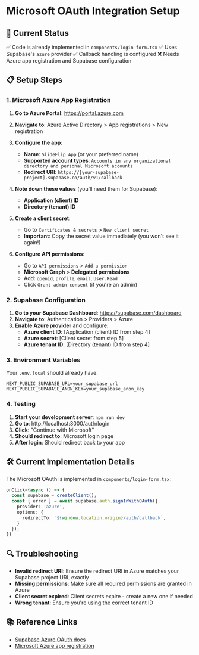 # Microsoft OAuth Integration Setup

## 🔧 Current Status
✅ Code is already implemented in `components/login-form.tsx`
✅ Uses Supabase's `azure` provider
✅ Callback handling is configured
❌ Needs Azure app registration and Supabase configuration

## 📋 Setup Steps

### 1. Microsoft Azure App Registration

1. **Go to Azure Portal**: https://portal.azure.com
2. **Navigate to**: Azure Active Directory > App registrations > New registration
3. **Configure the app**:
   - **Name**: `SlideFlip App` (or your preferred name)
   - **Supported account types**: `Accounts in any organizational directory and personal Microsoft accounts`
   - **Redirect URI**: `https://[your-supabase-project].supabase.co/auth/v1/callback`

4. **Note down these values** (you'll need them for Supabase):
   - **Application (client) ID**
   - **Directory (tenant) ID**

5. **Create a client secret**:
   - Go to `Certificates & secrets` > `New client secret`
   - **Important**: Copy the secret value immediately (you won't see it again!)

6. **Configure API permissions**:
   - Go to `API permissions` > `Add a permission`
   - **Microsoft Graph** > **Delegated permissions**
   - Add: `openid`, `profile`, `email`, `User.Read`
   - Click `Grant admin consent` (if you're an admin)

### 2. Supabase Configuration

1. **Go to your Supabase Dashboard**: https://supabase.com/dashboard
2. **Navigate to**: Authentication > Providers > Azure
3. **Enable Azure provider** and configure:
   - **Azure client ID**: [Application (client) ID from step 4]
   - **Azure secret**: [Client secret from step 5]
   - **Azure tenant ID**: [Directory (tenant) ID from step 4]

### 3. Environment Variables

Your `.env.local` should already have:
```env
NEXT_PUBLIC_SUPABASE_URL=your_supabase_url
NEXT_PUBLIC_SUPABASE_ANON_KEY=your_supabase_anon_key
```

### 4. Testing

1. **Start your development server**: `npm run dev`
2. **Go to**: http://localhost:3000/auth/login
3. **Click**: "Continue with Microsoft"
4. **Should redirect to**: Microsoft login page
5. **After login**: Should redirect back to your app

## 🛠️ Current Implementation Details

The Microsoft OAuth is implemented in `components/login-form.tsx`:

```typescript
onClick={async () => {
  const supabase = createClient();
  const { error } = await supabase.auth.signInWithOAuth({
    provider: 'azure',
    options: {
      redirectTo: `${window.location.origin}/auth/callback`,
    }
  });
}}
```

## 🔍 Troubleshooting

- **Invalid redirect URI**: Ensure the redirect URI in Azure matches your Supabase project URL exactly
- **Missing permissions**: Make sure all required permissions are granted in Azure
- **Client secret expired**: Client secrets expire - create a new one if needed
- **Wrong tenant**: Ensure you're using the correct tenant ID

## 📚 Reference Links

- [Supabase Azure OAuth docs](https://supabase.com/docs/guides/auth/social-login/auth-azure)
- [Microsoft Azure app registration](https://docs.microsoft.com/en-us/azure/active-directory/develop/quickstart-register-app)
